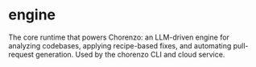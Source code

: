 # engine
The core runtime that powers Chorenzo: an LLM-driven engine for analyzing codebases, applying recipe-based fixes, and automating pull-request generation. Used by the chorenzo CLI and cloud service.
